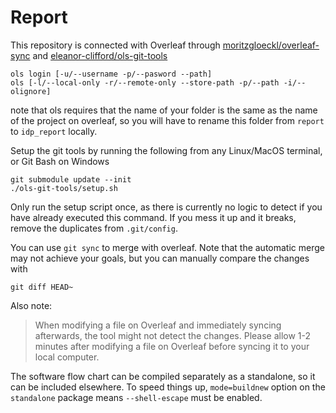 # Report

This repository is connected with Overleaf through [moritzgloeckl/overleaf-sync](https://github.com/moritzgloeckl/overleaf-sync) and [eleanor-clifford/ols-git-tools](https://github.com/eleanor-clifford/ols-git-tools)

```
ols login [-u/--username -p/--pasword --path]
ols [-l/--local-only -r/--remote-only --store-path -p/--path -i/--olignore]
```
note that ols requires that the name of your folder is the same as the name of the project on overleaf, so you will have to rename this folder from `report` to `idp_report` locally.

Setup the git tools by running the following from any Linux/MacOS terminal, or Git Bash on Windows
```
git submodule update --init
./ols-git-tools/setup.sh
```
Only run the setup script once, as there is currently no logic to detect if you have already executed this command. If you mess it up and it breaks, remove the duplicates from `.git/config`.

You can use `git sync` to merge with overleaf. Note that the automatic merge may not achieve your goals, but you can manually compare the changes with
```
git diff HEAD~
```

Also note:

> When modifying a file on Overleaf and immediately syncing afterwards, the
> tool might not detect the changes. Please allow 1-2 minutes after modifying a
> file on Overleaf before syncing it to your local computer.

The software flow chart can be compiled separately as a standalone, so it can be included elsewhere. To speed things up, `mode=buildnew` option on the `standalone` package means `--shell-escape` must be enabled.
